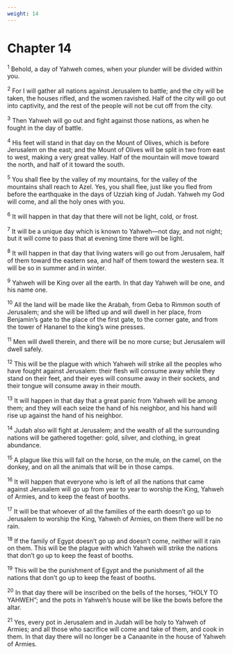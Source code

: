 ```yaml
---
weight: 14
---
```


# Chapter 14

<sup>1</sup> Behold, a day of Yahweh comes, when your plunder will be divided within you. 

<sup>2</sup> For I will gather all nations against Jerusalem to battle; and the city will be taken, the houses rifled, and the women ravished. Half of the city will go out into captivity, and the rest of the people will not be cut off from the city. 

<sup>3</sup> Then Yahweh will go out and fight against those nations, as when he fought in the day of battle. 

<sup>4</sup> His feet will stand in that day on the Mount of Olives, which is before Jerusalem on the east; and the Mount of Olives will be split in two from east to west, making a very great valley. Half of the mountain will move toward the north, and half of it toward the south. 

<sup>5</sup> You shall flee by the valley of my mountains, for the valley of the mountains shall reach to Azel. Yes, you shall flee, just like you fled from before the earthquake in the days of Uzziah king of Judah. Yahweh my God will come, and all the holy ones with you. 

<sup>6</sup> It will happen in that day that there will not be light, cold, or frost. 

<sup>7</sup> It will be a unique day which is known to Yahweh—not day, and not night; but it will come to pass that at evening time there will be light. 

<sup>8</sup> It will happen in that day that living waters will go out from Jerusalem, half of them toward the eastern sea, and half of them toward the western sea. It will be so in summer and in winter. 

<sup>9</sup> Yahweh will be King over all the earth. In that day Yahweh will be one, and his name one. 

<sup>10</sup> All the land will be made like the Arabah, from Geba to Rimmon south of Jerusalem; and she will be lifted up and will dwell in her place, from Benjamin’s gate to the place of the first gate, to the corner gate, and from the tower of Hananel to the king’s wine presses. 

<sup>11</sup> Men will dwell therein, and there will be no more curse; but Jerusalem will dwell safely. 

<sup>12</sup> This will be the plague with which Yahweh will strike all the peoples who have fought against Jerusalem: their flesh will consume away while they stand on their feet, and their eyes will consume away in their sockets, and their tongue will consume away in their mouth. 

<sup>13</sup> It will happen in that day that a great panic from Yahweh will be among them; and they will each seize the hand of his neighbor, and his hand will rise up against the hand of his neighbor. 

<sup>14</sup> Judah also will fight at Jerusalem; and the wealth of all the surrounding nations will be gathered together: gold, silver, and clothing, in great abundance. 

<sup>15</sup> A plague like this will fall on the horse, on the mule, on the camel, on the donkey, and on all the animals that will be in those camps. 

<sup>16</sup> It will happen that everyone who is left of all the nations that came against Jerusalem will go up from year to year to worship the King, Yahweh of Armies, and to keep the feast of booths. 

<sup>17</sup> It will be that whoever of all the families of the earth doesn’t go up to Jerusalem to worship the King, Yahweh of Armies, on them there will be no rain. 

<sup>18</sup> If the family of Egypt doesn’t go up and doesn’t come, neither will it rain on them. This will be the plague with which Yahweh will strike the nations that don’t go up to keep the feast of booths. 

<sup>19</sup> This will be the punishment of Egypt and the punishment of all the nations that don’t go up to keep the feast of booths. 

<sup>20</sup> In that day there will be inscribed on the bells of the horses, “HOLY TO YAHWEH”; and the pots in Yahweh’s house will be like the bowls before the altar. 

<sup>21</sup> Yes, every pot in Jerusalem and in Judah will be holy to Yahweh of Armies; and all those who sacrifice will come and take of them, and cook in them. In that day there will no longer be a Canaanite in the house of Yahweh of Armies. 

